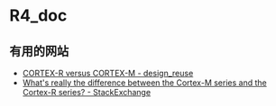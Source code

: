 # R4_doc

## 有用的网站

- [CORTEX-R versus CORTEX-M - design_reuse](https://www.design-reuse.com/articles/26106/cortex-r-versus-cortex-m.html)
- [What's really the difference between the Cortex-M series and the Cortex-R series? - StackExchange](https://electronics.stackexchange.com/questions/84347/whats-really-the-difference-between-the-cortex-m-series-and-the-cortex-r-series)